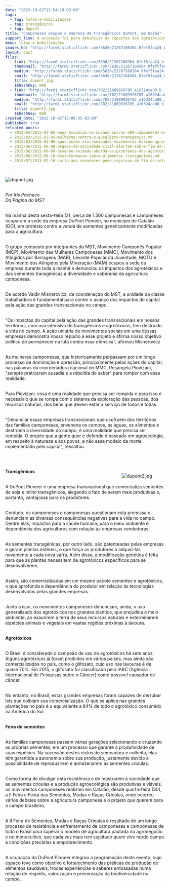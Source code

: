 ```yaml
---
date: "2015-10-02T12:54:19-03:00"
tags:
  - tag: lutas-e-mobilizações
  - tag: transgênicos
  - tag: dupont
title: "Camponeses ocupam a empresa de transgênicos DuPont, em Goiás"
support_line: A ocupação foi para denunciar os impactos dos agrotóxicos e das sementes transgênicas à diversidade e soberania da agricultura camponesa.
menu: lutas e mobilizações
images_hd: "http://farm6.staticflickr.com/5636/21267168304_0fef5faa24_b.jpg"
layout: post
files:
  - link: "http://farm6.staticflickr.com/5636/21267168304_0fef5faa24_b.jpg"
    thumbnail: "http://farm6.staticflickr.com/5636/21267168304_0fef5faa24_t.jpg"
    medium: "http://farm6.staticflickr.com/5636/21267168304_0fef5faa24_z.jpg"
    small: "http://farm6.staticflickr.com/5636/21267168304_0fef5faa24_n.jpg"
    title: dupont.jpg
    $$hashKey: 068
  - link: "http://farm1.staticflickr.com/702/21889926785_a16324ca80_b.jpg"
    thumbnail: "http://farm1.staticflickr.com/702/21889926785_a16324ca80_t.jpg"
    medium: "http://farm1.staticflickr.com/702/21889926785_a16324ca80_z.jpg"
    small: "http://farm1.staticflickr.com/702/21889926785_a16324ca80_n.jpg"
    title: dupont2.jpg
    $$hashKey: 06B
created_date: "2015-10-02T13:00:35-03:00"
published: true
releated_posts:
  - 2015/03/2015-03-05-apos-ocupacao-na-suzano-outros-300-camponeses-ocupam-predio-da-ctnbio-em-bsb.md
  - 2015/03/2015-03-05-mulheres-contra-o-eucalipto-transgenico.md
  - 2015/03/2015-03-06-apos-acoes-sincronizadas-movimentos-barram-aprovacao-do-eucalipto-transgenico.md
  - 2015/06/2015-06-08-orgaos-da-sociedade-civil-alertam-sobre-fim-da-rotulagem-de-transgenicos.md
  - 2015/06/2015-06-09-desenho-animado-aborda-os-problemas-dos-agrotoxicos-e-alimentos-transgenicos.md
  - 2015/06/2015-06-16-desinformacao-sobre-alimentos-transgenicos.md
  - 2015/07/2015-07-16-carta-aos-senadores-pede-rejeicao-do-fim-da-rotulagem-dos-alimentos-transgenicos.md

---
```

<p><img alt="dupont.jpg" src="http://farm6.staticflickr.com/5636/21267168304_0fef5faa24_b.jpg" /></p>

<p><br />
<em>Por Iris Pacheco<br />
Da P&aacute;gina do MST</em></p>

<p><br />
Na manh&atilde; desta sexta-feira (2), cerca de 1.500 camponesas e camponeses ocuparam a sede da empresa DuPont Pioneer, no munic&iacute;pio de Catal&atilde;o (GO), em protesto contra a venda de sementes geneticamente modificadas para a agricultura.</p>

<p><br />
O grupo composto por integrantes do MST, Movimento Campon&ecirc;s Popular (MCP), Movimento das Mulheres Camponesas (MMC), Movimento dos Atingidos por Barragens (MAB), Levante Popular da Juventude, MOTU e Movimento dos Atingidos pela Minera&ccedil;&atilde;o (MAM) ocupou a sede da empresa durante toda a manh&atilde; e denunciou os impactos dos agrot&oacute;xicos e das sementes transg&ecirc;nicas &agrave; diversidade e soberania da agricultura camponesa.</p>

<p><br />
De acordo Valdir Misnerovicz, da coordena&ccedil;&atilde;o do MST, a unidade da classe trabalhadora &eacute; fundamental para conter o avan&ccedil;o dos impactos do capital pela a&ccedil;&atilde;o das grandes transnacionais no campo.</p>

<p><br />
&quot;Os impactos do capital pela a&ccedil;&atilde;o das grandes transnacionais em nossos territ&oacute;rios, com uso intensivo de transg&ecirc;nicos e agrot&oacute;xicos, tem destru&iacute;do a vida no campo. A a&ccedil;&atilde;o unit&aacute;ria de movimentos sociais em uma dessas empresas demonstra nosso rep&uacute;dio a esse projeto e afirma nosso objetivo pol&iacute;tico de permanecer na luta contra essa ofensiva&quot;, afirmou Misnerovicz</p>

<p><br />
As mulheres camponesas, que historicamente perpassam por um longo processo de domina&ccedil;&atilde;o e opress&atilde;o, principalmente pelas a&ccedil;&otilde;es do capital, nas palavras da coordenadora nacional do MMC, Rosangela Piovizani, &quot;sempre praticaram ousadia e a rebeldia do saber&quot; para romper com essa realidade.</p>

<p><br />
Para Piovizani, essa &eacute; uma realidade que precisa ser rompida e para isso &eacute; necess&aacute;rio que se rompa com o sistema da explora&ccedil;&atilde;o das pessoas, dos recursos naturais, dos bens que devem estar a servi&ccedil;o de todos e todas.</p>

<p><br />
&quot;Denunciar essas empresas transnacionais que usufruem dos territ&oacute;rios das fam&iacute;lias camponesas, envenena os campos, as &aacute;guas, os alimentos e destroem a diversidade do campo, &eacute; uma realidade que precisa ser rompida. O projeto que a gente quer e defende &eacute; baseado em agroecologia, em respeito &agrave; natureza e aos povos, e n&atilde;o esse modelo da morte implementado pelo capital&quot;, ressaltou.</p>

<p><br />
&nbsp;</p>

<figure class="image" style="float:right"><img alt="dupont2.jpg" src="http://farm1.staticflickr.com/702/21889926785_a16324ca80_b.jpg" />
<figcaption></figcaption>
</figure>

<p><strong>Transg&ecirc;nicos</strong></p>

<p><br />
A DuPont Pioneer &eacute; uma empresa transnacional que comercializa sementes de soja e milho transg&ecirc;nicos, alegando o fato de serem mais produtivas e, portanto, vantajosas para os produtores.&nbsp;</p>

<p><br />
Contudo, os camponeses e camponesas questionam esta premissa e denunciam as diversas consequ&ecirc;ncias negativas para a vida no campo. Dentre elas, impactos para a sa&uacute;de humana, para o meio ambiente e depend&ecirc;ncia dos agricultores com rela&ccedil;&atilde;o &agrave;s empresas vendedoras.</p>

<p><br />
As sementes transg&ecirc;nicas, por outro lado, s&atilde;o patenteadas pelas empresas e geram plantas est&eacute;reis, o que for&ccedil;a os produtores a adquiri-las novamente a cada nova safra. Al&eacute;m disso, a modifica&ccedil;&atilde;o gen&eacute;tica &eacute; feita para que as plantas necessitem de agrot&oacute;xicos espec&iacute;ficos para se desenvolverem.&nbsp;</p>

<p><br />
Assim, s&atilde;o comercializadas em um mesmo pacote sementes e agrot&oacute;xicos, o que aprofunda a depend&ecirc;ncia do produtor em rela&ccedil;&atilde;o &agrave;s tecnologias desenvolvidas pelas grandes empresas.</p>

<p><br />
Junto a isso, os movimentos camponeses denunciam, ainda, o uso generalizado dos agrot&oacute;xicos nos grandes plantios, que prejudica o meio ambiente, ao exaurirem a terra de seus recursos naturais e exterminarem esp&eacute;cies animais e vegetais em vastas regi&otilde;es pr&oacute;ximas &agrave; lavoura.</p>

<p><br />
<strong>Agrot&oacute;xicos</strong></p>

<p><br />
O Brasil &eacute; considerado o campe&atilde;o de uso de agrot&oacute;xicos h&aacute; sete anos. Alguns agrot&oacute;xicos j&aacute; foram proibidos em v&aacute;rios pa&iacute;ses, mas ainda s&atilde;o comercializados no pa&iacute;s, como o glifosato, cujo uso nas lavouras &eacute; de quase 70%. Em 2015, o glifosato foi classificado pelo IARC (Ag&ecirc;ncia Internacional de Pesquisas sobre o C&acirc;ncer) como poss&iacute;vel causador de c&acirc;ncer.</p>

<p><br />
No entanto, no Brasil, estas grandes empresas foram capazes de derrubar leis que coibiam sua comercializa&ccedil;&atilde;o. O que se aplica nas grandes planta&ccedil;&otilde;es no pa&iacute;s &eacute; o equivalente a 84% de todo o agrot&oacute;xico consumido na Am&eacute;rica do Sul.&nbsp;</p>

<p><br />
<strong>Feira de sementes</strong></p>

<p><br />
As fam&iacute;lias camponesas passam v&aacute;rias gera&ccedil;&otilde;es selecionando e cruzando as pr&oacute;prias sementes, em um processo que garante a produtividade de suas esp&eacute;cies. Na sucess&atilde;o destes ciclos de semeadura e colheita, elas t&ecirc;m garantida a autonomia sobre sua produ&ccedil;&atilde;o, justamente devido &agrave; possibilidade de reproduzirem e armazenarem as sementes crioulas.</p>

<p><br />
Como forma de divulgar esta resist&ecirc;ncia e de mostrarem &agrave; sociedade que as sementes crioulas e a produ&ccedil;&atilde;o agroecol&oacute;gica s&atilde;o produtivas e vi&aacute;veis, os movimentos camponeses realizam em Catal&atilde;o, desde quarta-feira (30), a II Feira e Festa das Sementes, Mudas e Ra&ccedil;as Crioulas, onde ocorreu v&aacute;rios debates sobre a agricultura camponesa e o projeto que querem para o campo brasileiro.</p>

<p><br />
A II Feira de Sementes, Mudas e Ra&ccedil;as Crioulas &eacute; resultado de um longo processo de resist&ecirc;ncia e enfrentamento de camponeses e camponesas de todo o Brasil para superar o modelo de agricultura pautada no agroneg&oacute;cio e no monocultivo, que cada vez mais tem sujeitado quem vive no/do campo a condi&ccedil;&otilde;es prec&aacute;rias e empobrecimento.</p>

<p><br />
A ocupa&ccedil;&atilde;o da DuPont Pioneer integrou a programa&ccedil;&atilde;o deste evento, cujo espa&ccedil;o teve como objetivo o fortalecimento das pr&aacute;ticas de produ&ccedil;&atilde;o de alimentos saud&aacute;veis, trocas experi&ecirc;ncias e saberes embasadas numa rela&ccedil;&atilde;o de respeito, valoriza&ccedil;&atilde;o e preserva&ccedil;&atilde;o da biodiversidade no campo.</p>
